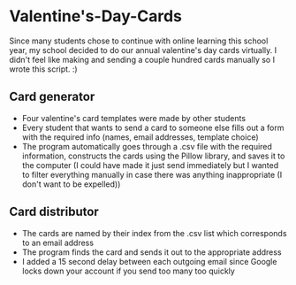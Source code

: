 # Valentine's-Day-Cards
Since many students chose to continue with online learning this school year, my school decided to do our annual valentine's day cards virtually. I didn't feel like making and sending a couple hundred cards manually so I wrote this script. :)

## Card generator
- Four valentine's card templates were made by other students
- Every student that wants to send a card to someone else fills out a form with the required info (names, email addresses, template choice)
- The program automatically goes through a .csv file with the required information, constructs the cards using the Pillow library, and saves it to the computer (I could have made it just send immediately but I wanted to filter everything manually in case there was anything inappropriate (I don't want to be expelled))

## Card distributor
- The cards are named by their index from the .csv list which corresponds to an email address
- The program finds the card and sends it out to the appropriate address
- I added a 15 second delay between each outgoing email since Google locks down your account if you send too many too quickly
